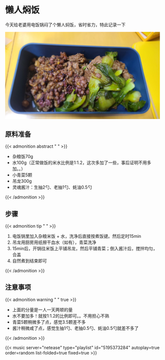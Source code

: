 # 懒人焖饭


今天给老婆用电饭锅闷了个懒人焖饭，省时省力，特此记录一下

<!--more-->

!["懒人酱油青菜牛肉饭"](./rice.jpg "懒人酱油青菜牛肉饭")


## 原料准备
{{< admonition abstract " " >}}
- 杂粮饭70g
- 水100g（正常做饭的米水比例是1:1.2，这次多加了一些，事后证明不用多加。。）
- 小青菜5颗
- 吊龙300g
- 灵魂酱汁：生抽2勺、老抽1勺、蚝油0.5勺

{{< /admonition >}}

## 步骤
{{< admonition tip " " >}}
1. 电饭锅里加入杂粮米饭 + 水，洗净后直接按煮饭键。然后定时15min
2. 吊龙用厨房用纸擦干血水（如有），青菜洗净
3. 15min后，开锅往米饭上平铺吊龙，然后平铺青菜；倒入酱汁后，搅拌均匀，合盖
4. 自然煮到结束即可
   
{{< /admonition >}}

## 注意事项
{{< admonition warning " " true >}}
- 上面的分量是一人一天两顿的量
- 水不要加多！就按1:1.2的比例即可。。不用担心不熟
- 青菜5颗稍微多了点，感觉3.5颗差不多
- 酱汁稍微咸了点，感觉生抽1勺、老抽0.5勺、蚝油0.5勺就差不多了

{{< /admonition >}}


{{< music server="netease" type="playlist" id="5195373284" autoplay=true order=random list-folded=true fixed=true >}}
